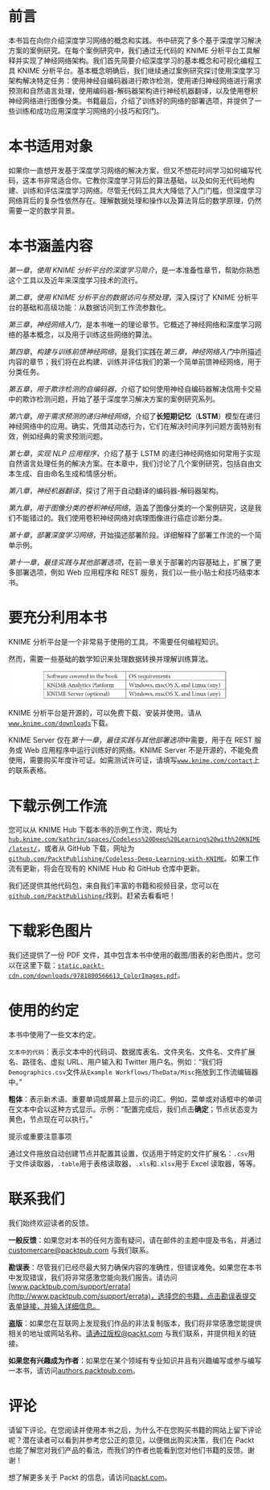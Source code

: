 # 前言

本书旨在向你介绍深度学习网络的概念和实践。书中研究了多个基于深度学习解决方案的案例研究。在每个案例研究中，我们通过无代码的 KNIME 分析平台工具解释并实现了神经网络架构。我们首先简要介绍深度学习的基本概念和可视化编程工具 KNIME 分析平台。基本概念明确后，我们继续通过案例研究探讨使用深度学习架构解决特定任务：使用神经自编码器进行欺诈检测，使用递归神经网络进行需求预测和自然语言处理，使用编码器-解码器架构进行神经机器翻译，以及使用卷积神经网络进行图像分类。书籍最后，介绍了训练好的网络的部署选项，并提供了一些训练和成功应用深度学习网络的小技巧和窍门。

# 本书适用对象

如果你一直想开发基于深度学习网络的解决方案，但又不想花时间学习如何编写代码，这本书非常适合你。它教你深度学习背后的算法基础，以及如何无代码地构建、训练和评估深度学习网络。尽管无代码工具大大降低了入门门槛，但深度学习网络背后的复杂性依然存在。理解数据处理和操作以及算法背后的数学原理，仍然需要一定的数学背景。

# 本书涵盖内容

*第一章*，*使用 KNIME 分析平台的深度学习简介*，是一本准备性章节，帮助你熟悉这个工具以及近年来深度学习技术的流行。

*第二章*，*使用 KNIME 分析平台的数据访问与预处理*，深入探讨了 KNIME 分析平台的基础和高级功能：从数据访问到工作流参数化。

*第三章*，*神经网络入门*，是本书唯一的理论章节。它概述了神经网络和深度学习网络的基本概念，以及用于训练这些网络的算法。

*第四章*，*构建与训练前馈神经网络*，是我们实践在*第三章*，*神经网络入门*中所描述内容的章节；我们将在此构建、训练并评估我们的第一个简单前馈神经网络，用于分类任务。

*第五章*，*用于欺诈检测的自编码器*，介绍了如何使用神经自编码器解决信用卡交易中的欺诈检测问题，开始了基于深度学习解决方案的案例研究系列。

*第六章*，*用于需求预测的递归神经网络*，介绍了**长短期记忆**（**LSTM**）模型在递归神经网络中的应用。确实，凭借其动态行为，它们在解决时间序列问题方面特别有效，例如经典的需求预测问题。

*第七章*，*实现 NLP 应用程序*，介绍了基于 LSTM 的递归神经网络如何常用于实现自然语言处理任务的解决方案。在本章中，我们讨论了几个案例研究，包括自由文本生成、自由命名生成和情感分析。

*第八章*，*神经机器翻译*，探讨了用于自动翻译的编码器-解码器架构。

*第九章*，*用于图像分类的卷积神经网络*，涵盖了图像分类的一个案例研究，这是我们不能错过的。我们使用卷积神经网络对病理图像进行癌症诊断分类。

*第十章*，*部署深度学习网络*，开始描述部署阶段。详细解释了部署工作流的一个简单示例。

*第十一章*，*最佳实践与其他部署选项*，在前一章关于部署的内容基础上，扩展了更多部署选项，例如 Web 应用程序和 REST 服务，我们以一些小贴士和技巧结束本书。

# 要充分利用本书

KNIME 分析平台是一个非常易于使用的工具。不需要任何编程知识。

然而，需要一些基础的数学知识来处理数据转换并理解训练算法。

![](img/B16391_Preface_Table_1.jpg)

KNIME 分析平台是开源的，可以免费下载、安装并使用。请从[`www.knime.com/downloads`](https://www.knime.com/downloads)下载。

KNIME Server 仅在*第十一章*，*最佳实践与其他部署选项*中需要，用于在 REST 服务或 Web 应用程序中运行训练好的网络。KNIME Server 不是开源的，不能免费使用，需要购买年度许可证。如需测试许可证，请填写[`www.knime.com/contact`](https://www.knime.com/contact)上的联系表格。

# 下载示例工作流

您可以从 KNIME Hub 下载本书的示例工作流，网址为[`hub.knime.com/kathrin/spaces/Codeless%20Deep%20Learning%20with%20KNIME/latest/`](https://hub.knime.com/kathrin/spaces/Codeless%20Deep%20Learning%20with%20KNIME/latest/)，或者从 GitHub 下载，网址为[`github.com/PacktPublishing/Codeless-Deep-Learning-with-KNIME`](https://github.com/PacktPublishing/Codeless-Deep-Learning-with-KNIME)。如果工作流有更新，将会在现有的 KNIME Hub 和 GitHub 仓库中更新。

我们还提供其他代码包，来自我们丰富的书籍和视频目录，您可以在[`github.com/PacktPublishing/`](https://github.com/PacktPublishing/)找到。赶紧去看看吧！

# 下载彩色图片

我们还提供了一份 PDF 文件，其中包含本书中使用的截图/图表的彩色图片。您可以在这里下载：[`static.packt-cdn.com/downloads/9781800566613_ColorImages.pdf`](https://static.packt-cdn.com/downloads/9781800566613_ColorImages.pdf)。

# 使用的约定

本书中使用了一些文本约定。

`文本中的代码`：表示文本中的代码词、数据库表名、文件夹名、文件名、文件扩展名、路径名、虚拟 URL、用户输入和 Twitter 用户名。例如：“我们将`Demographics.csv`文件从`Example Workflows/TheData/Misc`拖放到工作流编辑器中。”

**粗体**：表示新术语、重要单词或屏幕上显示的词汇。例如，菜单或对话框中的单词在文本中会以这种方式显示。示例：“配置完成后，我们点击**确定**；节点状态变为黄色，节点现在可以执行。”

提示或重要注意事项

通过文件拖放自动创建节点并配置其设置，仅适用于特定的文件扩展名：`.csv`用于文件读取器，`.table`用于表格读取器，`.xls`和`.xlsx`用于 Excel 读取器，等等。

# 联系我们

我们始终欢迎读者的反馈。

**一般反馈**：如果您对本书的任何方面有疑问，请在邮件的主题中提及书名，并通过 customercare@packtpub.com 与我们联系。

**勘误表**：尽管我们已经尽最大努力确保内容的准确性，但错误难免。如果您在本书中发现错误，我们将非常感激您能向我们报告。请访问[www.packtpub.com/support/errata](http://www.packtpub.com/support/errata)，选择您的书籍，点击勘误表提交表单链接，并输入详细信息。

**盗版**：如果您在互联网上发现我们作品的非法复制版本，我们将非常感激您能提供相关的地址或网站名称。请通过版权@packt.com 与我们联系，并提供相关的链接。

**如果您有兴趣成为作者**：如果您在某个领域有专业知识并且有兴趣编写或参与编写一本书，请访问[authors.packtpub.com](http://authors.packtpub.com)。

# 评论

请留下评论。在您阅读并使用本书之后，为什么不在您购买书籍的网站上留下评论呢？潜在读者可以看到并参考您公正的意见，以便做出购买决策，我们在 Packt 也能了解您对我们产品的看法，而我们的作者也能看到您对他们书籍的反馈。谢谢！

想了解更多关于 Packt 的信息，请访问[packt.com](http://packt.com)。
